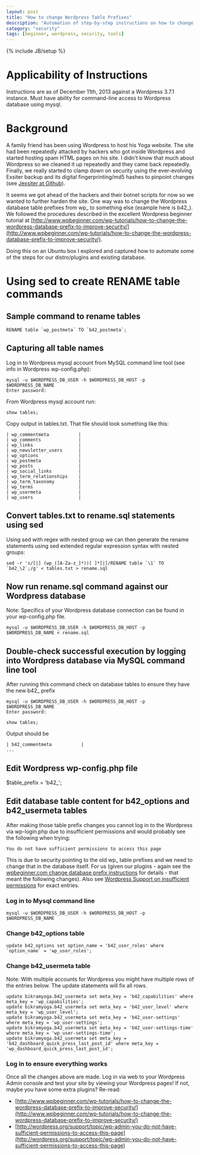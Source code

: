 ```yaml
---
layout: post
title: "How to change Wordpress Table Prefixes"
description: "Automation of step-by-step instructions on how to change Wordpress table prefixes using Linux tools"
category: "security"
tags: [beginner, wordpress, security, tools]
---
```

{% include JB/setup %}

# Applicability of Instructions
Instructions are as of December 11th, 2013 against a Wordpress 3.7.1 instance. Must have ability for command-line
access to Wordpress database using mysql.

# Background
A family friend has been using Wordpress to host his Yoga website. The site had been repeatedly attacked by hackers who got
inside Wordpress and started hosting spam HTML pages on his site. I didn't know that much about Wordpress so we cleaned
it up repeatedly and they came back repeatedly. Finally, we really started to clamp down on security using the ever-evolving
Exsiter backup and its digital fingerprinting/md5 hashes to pinpoint changes (see [Jexsiter at Github](https://github.com/medale/JexSiter/)).

It seems we got ahead of the hackers and their botnet scripts for now so we wanted to further harden the site. One way was to
change the Wordpress database table prefixes from wp_ to something else (example here is b42_). We followed the procedures 
described in the excellent Wordpress beginner tutorial at [http://www.wpbeginner.com/wp-tutorials/how-to-change-the-wordpress-database-prefix-to-improve-security/](http://www.wpbeginner.com/wp-tutorials/how-to-change-the-wordpress-database-prefix-to-improve-security/).

Doing this on an Ubuntu box I explored and captured how to automate some of the steps for our distro/plugins and existing database.

# Using sed to create RENAME table commands

## Sample command to rename tables
    RENAME table `wp_postmeta` TO `b42_postmeta`;

## Capturing all table names

Log in to Wordpress mysql account from MySQL command line tool (see info in Wordpress wp-config.php):

    mysql -u $WORDPRESS_DB_USER -h $WORDPRESS_DB_HOST -p $WORDPRESS_DB_NAME
    Enter password:
    
From Wordpress mysql account run:

    show tables;
    
Copy output in tables.txt. That file should look something like this:

    | wp_commentmeta           |
    | wp_comments              |
    | wp_links                 |
    | wp_newsletter_users      |
    | wp_options               |
    | wp_postmeta              |
    | wp_posts                 |
    | wp_social_links          |
    | wp_term_relationships    |
    | wp_term_taxonomy         |
    | wp_terms                 |
    | wp_usermeta              |
    | wp_users                 |

## Convert tables.txt to rename.sql statements using sed

Using sed with regex with nested group we can then generate the rename statements using sed extended regular expression syntax with nested groups:

    sed -r 's/[|] (wp_([A-Za-z_]*))[ ]*[|]/RENAME table `\1` TO `b42_\2`;/g' < tables.txt > rename.sql
   
## Now run rename.sql command against our Wordpress database

Note: Specifics of your Wordpress database connection can be found in your wp-config.php file.

    mysql -u $WORDPRESS_DB_USER -h $WORDPRESS_DB_HOST -p $WORDPRESS_DB_NAME < rename.sql

## Double-check successful execution by logging into Wordpress database via MySQL command line tool

After running this command check on database tables to ensure they have the new b42_ prefix

    mysql -u $WORDPRESS_DB_USER -h $WORDPRESS_DB_HOST -p $WORDPRESS_DB_NAME
    Enter password: 
    
    show tables;
    
Output should be

    | b42_commentmeta           |
    ...
 
## Edit Wordpress wp-config.php file
$table_prefix  = 'b42_';

## Edit database table content for b42_options and b42_usermeta tables

After making those table prefix changes you cannot log in to the Wordpress via wp-login.php due to insufficient permissions
and would probably see the following when trying:
   
    You do not have sufficient permissions to access this page
   
This is due to security pointing to the old wp_ table prefixes and we need to change that in the database itself. For us
(given our plugins - again see the [wpbeginner.com change database prefix instructions](http://www.wpbeginner.com/wp-tutorials/how-to-change-the-wordpress-database-prefix-to-improve-security/) for details - that meant the following
changes). Also see [Wordpress Support on insufficient permissions](http://wordpress.org/support/topic/wp-admin-you-do-not-have-sufficient-permissions-to-access-this-page) for exact entries.

### Log in to Mysql command line

    mysql -u $WORDPRESS_DB_USER -h $WORDPRESS_DB_HOST -p $WORDPRESS_DB_NAME

### Change b42_options table

    update b42_options set option_name = 'b42_user_roles' where `option_name` = 'wp_user_roles';

### Change b42_usermeta table

Note: With multiple accounts for Wordpress you might have multiple rows of the entries below. The update statements will fix all rows.

    update bikramyoga.b42_usermeta set meta_key = 'b42_capabilities' where meta_key = 'wp_capabilities';
    update bikramyoga.b42_usermeta set meta_key = 'b42_user_level' where meta_key = 'wp_user_level';
    update bikramyoga.b42_usermeta set meta_key = 'b42_user-settings' where meta_key = 'wp_user-settings';
    update bikramyoga.b42_usermeta set meta_key = 'b42_user-settings-time' where meta_key = 'wp_user-settings-time';
    update bikramyoga.b42_usermeta set meta_key = 'b42_dashboard_quick_press_last_post_id' where meta_key = 'wp_dashboard_quick_press_last_post_id';
    
### Log in to ensure everything works
Once all the changes above are made. Log in via web to your Wordpress Admin console and test your site by viewing your Wordpress pages!
If not, maybe you have some extra plugins? Re-read:
* [http://www.wpbeginner.com/wp-tutorials/how-to-change-the-wordpress-database-prefix-to-improve-security/](http://www.wpbeginner.com/wp-tutorials/how-to-change-the-wordpress-database-prefix-to-improve-security/)
* [http://wordpress.org/support/topic/wp-admin-you-do-not-have-sufficient-permissions-to-access-this-page](http://wordpress.org/support/topic/wp-admin-you-do-not-have-sufficient-permissions-to-access-this-page)

